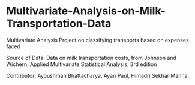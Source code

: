 # Multivariate-Analysis-on-Milk-Transportation-Data
Multivariate Analysis Project on classifying transports based on expenses faced

Source of Data: Data on milk transportation costs, from Johnson and Wichern, Applied Multivariate Statistical Analysis, 3rd edition

Contributor: Ayoushman Bhattacharya, Ayan Paul, Himadri Sekhar Manna.

